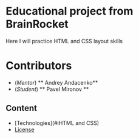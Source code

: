 # Educational project from BrainRocket

Here I will practice HTML and CSS layout skills

# Contributors

- (_Mentor_) ** Andrey Andacenko**
- (_Student_) ** Pavel Mironov **

## Content

- [Technologies](#iHTML and CSS)
- [License](#no)
